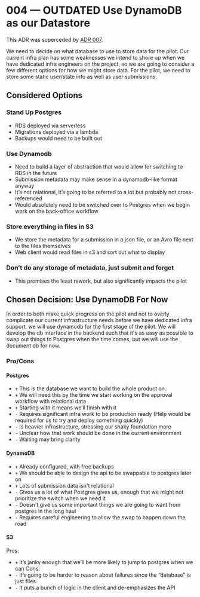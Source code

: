 # 004 — OUTDATED Use DynamoDB as our Datastore
This ADR was superceded by [ADR 007](./007-move-to-postgres.md).

We need to decide on what database to use to store data for the pilot. Our current infra plan has some weaknesses we intend to shore up when we have dedicated infra engineers on the project, so we are going to consider a few different options for how we might store data. For the pilot, we need to store some static user/state info as well as user submissions.

## Considered Options

### Stand Up Postgres

-   RDS deployed via serverless
-   Migrations deployed via a lambda
-   Backups would need to be built out

### Use Dynamodb

-   Need to build a layer of abstraction that would allow for switching to RDS in the future
-   Submission metadata may make sense in a dynamodb-like format anyway
-   It’s not relational, it’s going to be referred to a lot but probably not cross-referenced
-   Would absolutely need to be switched over to Postgres when we begin work on the back-office workflow

### Store everything in files in S3

-   We store the metadata for a submission in a json file, or an Avro file next to the files themselves
-   Web client would read files in s3 and sort out what to display

### Don’t do any storage of metadata, just submit and forget

-   This promises the least rework, but also significantly impacts the pilot

## Chosen Decision: Use DynamoDB For Now

In order to both make quick progress on the pilot and not to overly complicate our current infrastructure needs before we have dedicated infra support, we will use dynamodb for the first stage of the pilot. We will develop the db interface in the backend such that it's as easy as possible to swap out things to Postgres when the time comes, but we will use the document db for now.

### Pro/Cons

#### Postgres

-   `+` This is the database we want to build the whole product on.
-   `+` We will need this by the time we start working on the approval workflow with relational data
-   `+` Starting with it means we’ll finish with it
-   `-` Requires significant infra work to be production ready (Help would be required for us to try and deploy something quickly)
-   `-` Is heavier infrastructure, stressing our shaky foundation more
-   `-` Unclear how that work should be done in the current environment
-   `-` Waiting may bring clarity

#### DynamoDB

-   `+` Already configured, with free backups
-   `+` We should be able to design the api to be swappable to postgres later on
-   `+` Lots of submission data isn't relational
-   `-` Gives us a lot of what Postgres gives us, enough that we might not prioritize the switch when we need it
-   `-` Doesn't give us some important things we are going to want from postgres in the long haul
-   `-` Requires careful engineering to allow the swap to happen down the road

#### S3

Pros:

-   `+` It’s janky enough that we’ll be more likely to jump to postgres when we can
    Cons:
-   `-` It’s going to be harder to reason about failures since the “database” is just files.
-   `-` It puts a bunch of logic in the client and de-emphasizes the API
